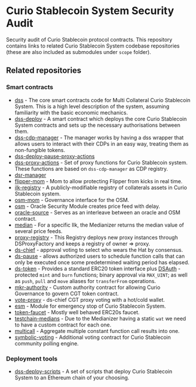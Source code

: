 # Curio Stablecoin System Security Audit

Security audit of Curio Stablecoin protocol contracts. This repository contains links to related Curio Stablecoin System codebase repositories (these are also included as submodules under ```scope``` folder).

## Related repositories

### Smart contracts

* [dss](https://github.com/CurioTeam/dss) - The core smart contracts code for Multi Collateral Curio Stablecoin System. This is a high level description of the system, assuming familiarity with the basic economic mechanics.
* [dss-deploy](https://github.com/CurioTeam/dss-deploy) - A smart contract which deploys the core Curio Stablecoin System contracts and sets up the necessary authorisations between them.
* [dss-cdp-manager](https://github.com/CurioTeam/dss-cdp-manager) - The manager works by having a dss wrapper that allows users to interact with their CDPs in an easy way, treating them as non-fungible tokens.
* [dss-deploy-pause-proxy-actions](https://github.com/CurioTeam/dss-deploy-pause-proxy-actions)
* [dss-proxy-actions](https://github.com/CurioTeam/dss-proxy-actions) - Set of proxy functions for Curio Stablecoin system. These functions are based on ```dss-cdp-manager``` as CDP registry.
* [dsr-manager](https://github.com/CurioTeam/dsr-manager)
* [flipper-mom](https://github.com/CurioTeam/flipper-mom) - Mom to allow protecting Flipper from kicks in real time.
* [ilk-registry](https://github.com/CurioTeam/ilk-registry) - A publicly-modifiable registry of collaterals assets in Curio Stablecoin system.
* [osm-mom](https://github.com/CurioTeam/osm-mom) - Governance interface for the OSM.
* [osm](https://github.com/CurioTeam/osm) - Oracle Security Module creates price feed with delay.
* [oracle-source](https://github.com/CurioTeam/oracle-source) - Serves as an interleave between an oracle and OSM contract.
* [median](https://github.com/CurioTeam/median) -  For a specific Ilk, the Medianizer returns the median value of several price feeds.
* [proxy-registry](https://github.com/CurioTeam/proxy-registry) - This Registry deploys new proxy instances through DSProxyFactory and keeps a registry of owner => proxy.
* [ds-chief](https://github.com/CurioTeam/ds-chief) - approval voting to select who wears the Hat by consensus.
* [ds-pause](https://github.com/CurioTeam/ds-pause) - allows authorized users to schedule function calls that can only be executed once some predetermined waiting period has elapsed.
* [ds-token](https://github.com/CurioTeam/ds-token) - Provides a standard ERC20 token interface plus [DSAuth](https://dapp.tools/dappsys/ds-auth) -protected ```mint``` and ```burn``` functions; binary approval via ```MAX_UINT```; as well as ```push```, ```pull``` and ```move``` aliases for ```transferFrom``` operations.
* [mkr-authority](https://github.com/CurioTeam/mkr-authority) - Custom authority contract for allowing Curio Governance to govern CGT token contract.
* [vote-proxy](https://github.com/CurioTeam/vote-proxy) - ds-chief CGT proxy voting with a hot/cold wallet.
* [esm](https://github.com/CurioTeam/esm) - Module for emergency stop of Curio Stablecoin System.
* [token-faucet](https://github.com/CurioTeam/token-faucet) - Mostly well behaved ERC20s faucet.
* [testchain-medians](https://github.com/CurioTeam/testchain-medians) - Due to the Medianizer having a static ```wat``` we need to have a custom contract for each one.
* [multicall](https://github.com/CurioTeam/multicall) - Aggregate multiple constant function call results into one.
* [symbolic-voting](https://github.com/CurioTeam/symbolic-voting) - Additional voting contract for Curio Stablecoin community polling engine.

### Deployment tools
* [dss-deploy-scripts](https://github.com/CurioTeam/dss-deploy-scripts) - A set of scripts that deploy Curio Stablecoin System to an Ethereum chain of your choosing.


